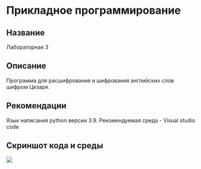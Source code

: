 # Прикладное программирование
## Название
Лабораторная 3
## Описание
Программа для расшифрования и шифрования английских слов шифром Цезаря.
## Рекомендации
Язык написания python версии 3.9. Рекомендуемая среда - Visual studio code
## Скриншот кода и среды
![](https://sun9-26.userapi.com/impg/2YCt3-YpNZDKRXDE8vNRagH35FYYuwP0_9eBEg/d6ZNJXYozDk.jpg?size=1920x1080&quality=96&sign=fa81b95ae36a91d5dbedd1b645b7baee&type=album)
